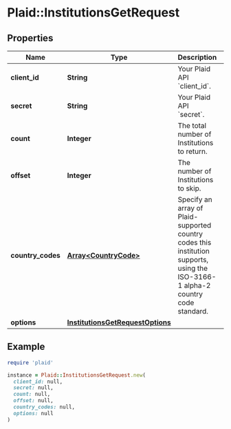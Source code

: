 # Plaid::InstitutionsGetRequest

## Properties

| Name | Type | Description | Notes |
| ---- | ---- | ----------- | ----- |
| **client_id** | **String** | Your Plaid API &#x60;client_id&#x60;. | [optional] |
| **secret** | **String** | Your Plaid API &#x60;secret&#x60;. | [optional] |
| **count** | **Integer** | The total number of Institutions to return. |  |
| **offset** | **Integer** | The number of Institutions to skip. |  |
| **country_codes** | [**Array&lt;CountryCode&gt;**](CountryCode.md) | Specify an array of Plaid-supported country codes this institution supports, using the ISO-3166-1 alpha-2 country code standard.  |  |
| **options** | [**InstitutionsGetRequestOptions**](InstitutionsGetRequestOptions.md) |  | [optional] |

## Example

```ruby
require 'plaid'

instance = Plaid::InstitutionsGetRequest.new(
  client_id: null,
  secret: null,
  count: null,
  offset: null,
  country_codes: null,
  options: null
)
```

